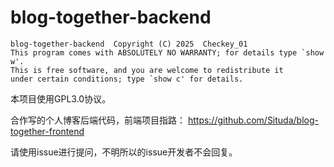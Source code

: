 # blog-together-backend

    blog-together-backend  Copyright (C) 2025  Checkey_01
    This program comes with ABSOLUTELY NO WARRANTY; for details type `show w'.
    This is free software, and you are welcome to redistribute it
    under certain conditions; type `show c' for details.

本项目使用GPL3.0协议。

合作写的个人博客后端代码，前端项目指路：
https://github.com/Situda/blog-together-frontend

请使用issue进行提问，不明所以的issue开发者不会回复。
